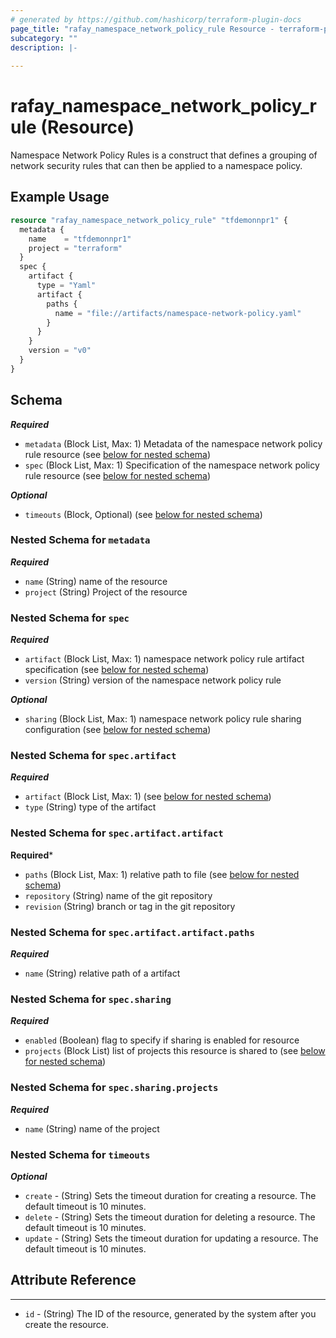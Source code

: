 ```yaml
---
# generated by https://github.com/hashicorp/terraform-plugin-docs
page_title: "rafay_namespace_network_policy_rule Resource - terraform-provider-rafay"
subcategory: ""
description: |-
  
---
```


# rafay_namespace_network_policy_rule (Resource)

Namespace Network Policy Rules is a construct that defines a grouping of network security rules that can then be applied to a namespace policy.


## Example Usage

```terraform
resource "rafay_namespace_network_policy_rule" "tfdemonnpr1" {
  metadata {
    name    = "tfdemonnpr1"
    project = "terraform"
  }
  spec {
    artifact {
      type = "Yaml"
      artifact { 
        paths { 
          name = "file://artifacts/namespace-network-policy.yaml" 
        } 
      }
    }
    version = "v0"
  }
}
```

<!-- schema generated by tfplugindocs -->
## Schema

***Required***

- `metadata` (Block List, Max: 1) Metadata of the namespace network policy rule resource (see [below for nested schema](#nestedblock--metadata))
- `spec` (Block List, Max: 1) Specification of the namespace network policy rule resource (see [below for nested schema](#nestedblock--spec))
  
***Optional***

- `timeouts` (Block, Optional) (see [below for nested schema](#nestedblock--timeouts))

<a id="nestedblock--metadata"></a>
### Nested Schema for `metadata`

***Required***

- `name` (String) name of the resource
- `project` (String) Project of the resource


<a id="nestedblock--spec"></a>
### Nested Schema for `spec`

***Required***

- `artifact` (Block List, Max: 1) namespace network policy rule artifact specification (see [below for nested schema](#nestedblock--spec--artifact))
- `version` (String) version of the namespace network policy rule

***Optional***	

- `sharing` (Block List, Max: 1) namespace network policy rule sharing configuration (see [below for nested schema](#nestedblock--spec--sharing))

<a id="nestedblock--spec--artifact"></a>
### Nested Schema for `spec.artifact`

***Required***

- `artifact` (Block List, Max: 1) (see [below for nested schema](#nestedblock--spec--artifact--artifact))
- `type` (String) type of the artifact
  
<a id="nestedblock--spec--artifact--artifact"></a>
### Nested Schema for `spec.artifact.artifact`

**Required***

- `paths` (Block List, Max: 1) relative path to file (see [below for nested schema](#nestedblock--spec--artifact--artifact--paths))
- `repository` (String) name of the git repository
- `revision` (String) branch or tag in the git repository


<a id="nestedblock--spec--artifact--artifact--paths"></a>
### Nested Schema for `spec.artifact.artifact.paths`

***Required***

- `name` (String) relative path of a artifact


<a id="nestedblock--spec--sharing"></a>
### Nested Schema for `spec.sharing`

***Required***

- `enabled` (Boolean) flag to specify if sharing is enabled for resource
- `projects` (Block List) list of projects this resource is shared to (see [below for nested schema](#nestedblock--spec--sharing--projects))

<a id="nestedblock--spec--sharing--projects"></a>
### Nested Schema for `spec.sharing.projects`

***Required***

- `name` (String) name of the project

<a id="nestedblock--timeouts"></a>
### Nested Schema for `timeouts`

***Optional***
- `create` - (String) Sets the timeout duration for creating a resource. The default timeout is 10 minutes. 
- `delete` - (String) Sets the timeout duration for deleting a resource. The default timeout is 10 minutes. 
- `update` - (String) Sets the timeout duration for updating a resource. The default timeout is 10 minutes. 


## Attribute Reference

---

- `id` - (String) The ID of the resource, generated by the system after you create the resource.
